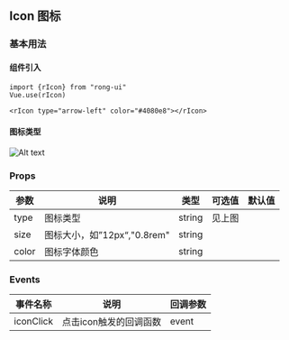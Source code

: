 ## Icon 图标

### 基本用法

#### 组件引入

```
import {rIcon} from "rong-ui"
Vue.use(rIcon)

<rIcon type="arrow-left" color="#4080e8"></rIcon>

```
#### 图标类型

![Alt text](https://rong360.github.io/rong-ui/assets/images/icons.png)

### Props

| 参数      | 说明    | 类型      | 可选值       | 默认值   |
|---------- |-------- |---------- |-------------  |-------- |
| type  | 图标类型   | string   | 见上图 |  |
| size  | 图标大小，如”12px“,"0.8rem"    | string   |  |  |
| color  | 图标字体颜色    | string   |  |  |

### Events

| 事件名称      | 说明    | 回调参数      |
|---------- |-------- |---------- |
| iconClick  | 点击icon触发的回调函数  |  event |



